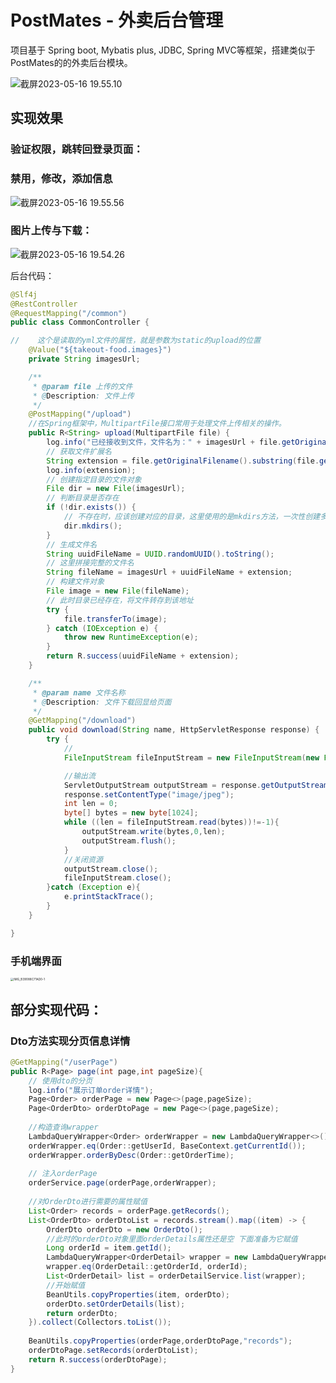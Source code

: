 # PostMates - 外卖后台管理
项目基于 Spring boot, Mybatis plus, JDBC, Spring MVC等框架，搭建类似于PostMates的的外卖后台模块。


![截屏2023-05-16 19.55.10](https://fastly.jsdelivr.net/gh/52chen/imagebed2023@main/uPic/截屏2023-05-16%2019.55.10.png)

## 实现效果

### 验证权限，跳转回登录页面：



### 禁用，修改，添加信息

![截屏2023-05-16 19.55.56](https://fastly.jsdelivr.net/gh/52chen/imagebed2023@main/uPic/%E6%88%AA%E5%B1%8F2023-05-16%2019.55.56.png)

### 图片上传与下载：



![截屏2023-05-16 19.54.26](https://fastly.jsdelivr.net/gh/52chen/imagebed2023@main/uPic/%E6%88%AA%E5%B1%8F2023-05-16%2019.54.26.png)



后台代码：

```java
@Slf4j
@RestController
@RequestMapping("/common")
public class CommonController {

//    这个是读取的yml文件的属性，就是参数为static的upload的位置
    @Value("${takeout-food.images}")
    private String imagesUrl;

    /**
     * @param file 上传的文件
     * @Description: 文件上传
     */
    @PostMapping("/upload")
    //在Spring框架中，MultipartFile接口常用于处理文件上传相关的操作。
    public R<String> upload(MultipartFile file) {
        log.info("已经接收到文件，文件名为：" + imagesUrl + file.getOriginalFilename());
        // 获取文件扩展名
        String extension = file.getOriginalFilename().substring(file.getOriginalFilename().lastIndexOf("."));
        log.info(extension);
        // 创建指定目录的文件对象
        File dir = new File(imagesUrl);
        // 判断目录是否存在
        if (!dir.exists()) {
            // 不存在时，应该创建对应的目录，这里使用的是mkdirs方法，一次性创建多级目录。
            dir.mkdirs();
        }
        // 生成文件名
        String uuidFileName = UUID.randomUUID().toString();
        // 这里拼接完整的文件名
        String fileName = imagesUrl + uuidFileName + extension;
        // 构建文件对象
        File image = new File(fileName);
        // 此时目录已经存在，将文件转存到该地址
        try {
            file.transferTo(image);
        } catch (IOException e) {
            throw new RuntimeException(e);
        }
        return R.success(uuidFileName + extension);
    }

    /**
     * @param name 文件名称
     * @Description: 文件下载回显给页面
     */
    @GetMapping("/download")
    public void download(String name, HttpServletResponse response) {
        try {
            //
            FileInputStream fileInputStream = new FileInputStream(new File(imagesUrl + name));

            //输出流
            ServletOutputStream outputStream = response.getOutputStream();
            response.setContentType("image/jpeg");
            int len = 0;
            byte[] bytes = new byte[1024];
            while ((len = fileInputStream.read(bytes))!=-1){
                outputStream.write(bytes,0,len);
                outputStream.flush();
            }
            //关闭资源
            outputStream.close();
            fileInputStream.close();
        }catch (Exception e){
            e.printStackTrace();
        }
    }

}
```



### 手机端界面

<img src="https://fastly.jsdelivr.net/gh/52chen/imagebed2023@main/uPic/IMG_B39088C71AD0-1.jpeg" alt="IMG_B39088C71AD0-1" style="zoom: 33%;" />



## 部分实现代码：

### Dto方法实现分页信息详情



```java
@GetMapping("/userPage")
public R<Page> page(int page,int pageSize){
    // 使用dto的分页
    log.info("展示订单order详情");
    Page<Order> orderPage = new Page<>(page,pageSize);
    Page<OrderDto> orderDtoPage = new Page<>(page,pageSize);
    
    //构造查询wrapper
    LambdaQueryWrapper<Order> orderWrapper = new LambdaQueryWrapper<>();
    orderWrapper.eq(Order::getUserId, BaseContext.getCurrentId());
    orderWrapper.orderByDesc(Order::getOrderTime);
  
    // 注入orderPage
    orderService.page(orderPage,orderWrapper);
  
    //对OrderDto进行需要的属性赋值
    List<Order> records = orderPage.getRecords();
    List<OrderDto> orderDtoList = records.stream().map((item) -> {
        OrderDto orderDto = new OrderDto();
        //此时的orderDto对象里面orderDetails属性还是空 下面准备为它赋值
        Long orderId = item.getId();
        LambdaQueryWrapper<OrderDetail> wrapper = new LambdaQueryWrapper<>();
        wrapper.eq(OrderDetail::getOrderId, orderId);
        List<OrderDetail> list = orderDetailService.list(wrapper);
      	//开始赋值
        BeanUtils.copyProperties(item, orderDto);
        orderDto.setOrderDetails(list);
        return orderDto;
    }).collect(Collectors.toList());
    
    BeanUtils.copyProperties(orderPage,orderDtoPage,"records");
    orderDtoPage.setRecords(orderDtoList);
    return R.success(orderDtoPage);
}
```



